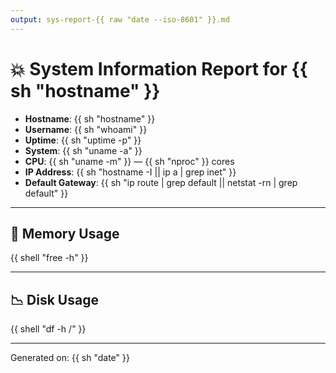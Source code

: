 ```yaml
---
output: sys-report-{{ raw "date --iso-8601" }}.md
---
```


# 💥 System Information Report for {{ sh "hostname" }}

* **Hostname**: {{ sh "hostname" }}
* **Username**: {{ sh "whoami" }}
* **Uptime**: {{ sh "uptime -p" }}
* **System**: {{ sh "uname -a" }}
* **CPU**: {{ sh "uname -m" }} — {{ sh "nproc" }} cores
* **IP Address**: {{ sh "hostname -I || ip a | grep inet" }}
* **Default Gateway**: {{ sh "ip route | grep default || netstat -rn | grep default" }}

---

## 🧠 Memory Usage

{{ shell "free -h" }}

---

## 📉 Disk Usage

{{ shell "df -h /" }}

---

Generated on: {{ sh "date" }}
